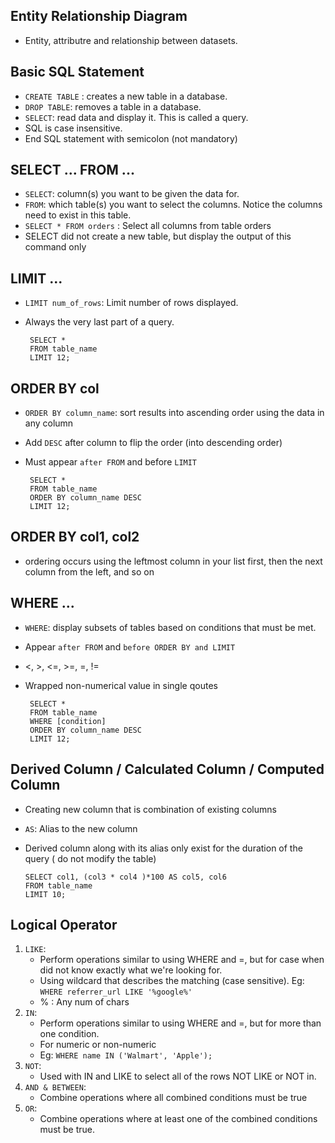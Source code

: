 ## Entity Relationship Diagram
- Entity, attributre and relationship between datasets.


## Basic SQL Statement
- `CREATE TABLE` : creates a new table in a database.
- `DROP TABLE`: removes a table in a database.
- `SELECT`: read data and display it. This is called a query.
- SQL is case insensitive.
- End SQL statement with semicolon (not mandatory)


## SELECT ... FROM ...
- `SELECT`: column(s) you want to be given the data for.
- `FROM`: which table(s) you want to select the columns. Notice the columns need to exist in this table.
- `SELECT * FROM orders` : Select all columns from table orders
- SELECT did not create a new table, but display the output of this command only


## LIMIT ...
- `LIMIT num_of_rows`: Limit number of rows displayed.
- Always the very last part of a query.
              
       SELECT *
       FROM table_name
       LIMIT 12;

## ORDER BY col
- `ORDER BY column_name`: sort results into ascending order using the data in any column
- Add `DESC` after column to flip the order (into descending order)
- Must appear `after FROM` and before `LIMIT`

       SELECT *
       FROM table_name
       ORDER BY column_name DESC
       LIMIT 12;
       
 
 ## ORDER BY col1, col2
 - ordering occurs using the leftmost column in your list first, then the next column from the left, and so on


## WHERE ...
- `WHERE`: display subsets of tables based on conditions that must be met.
- Appear `after FROM` and `before ORDER BY and LIMIT`
- <, >, <=, >=, =, !=
- Wrapped non-numerical value in single qoutes

       SELECT *
       FROM table_name
       WHERE [condition]
       ORDER BY column_name DESC
       LIMIT 12;

## Derived Column / Calculated Column / Computed Column
- Creating new column that is combination of existing columns
- `AS`: Alias to the new column
- Derived column along with its alias only exist for the duration of the query ( do not modify the table) 


      SELECT col1, (col3 * col4 )*100 AS col5, col6
      FROM table_name
      LIMIT 10;

## Logical Operator
  1. `LIKE`: 
      - Perform operations similar to using WHERE and =, but for case when did not know exactly what we're looking for.
      - Using wildcard that describes the matching (case sensitive). Eg: `WHERE referrer_url LIKE '%google%'`
      - % : Any num of chars
  2. `IN`: 
      - Perform operations similar to using WHERE and =, but for more than one condition.
      - For numeric or non-numeric
      - Eg: `WHERE name IN ('Walmart', 'Apple'); `
  3. `NOT`: 
      - Used with IN and LIKE to select all of the rows NOT LIKE or NOT in.
  4. `AND & BETWEEN`: 
      - Combine operations where all combined conditions must be true
  5. `OR`: 
      - Combine operations where at least one of the combined conditions must be true.
